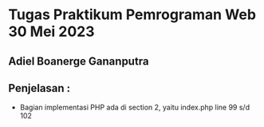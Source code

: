 # Tugas Praktikum Pemrograman Web 30 Mei 2023
## Adiel Boanerge Gananputra

## Penjelasan :
- Bagian implementasi PHP ada di section 2, yaitu index.php line 99 s/d 102